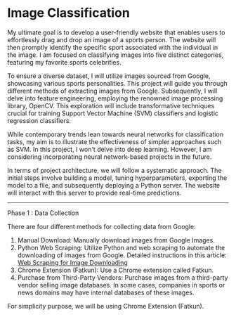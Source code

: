 # Image Classification

My ultimate goal is to develop a user-friendly website that enables users to effortlessly drag and drop an image of a sports person. The website will then promptly identify the specific sport associated with the individual in the image. I am focused on classifying images into five distinct categories, featuring my favorite sports celebrities.

To ensure a diverse dataset, I will utilize images sourced from Google, showcasing various sports personalities. This project will guide you through different methods of extracting images from Google. Subsequently, I will delve into feature engineering, employing the renowned image processing library, OpenCV. This exploration will include transformative techniques crucial for training Support Vector Machine (SVM) classifiers and logistic regression classifiers.

While contemporary trends lean towards neural networks for classification tasks, my aim is to illustrate the effectiveness of simpler approaches such as SVM. In this project, I won't delve into deep learning. However, I am considering incorporating neural network-based projects in the future.

In terms of project architecture, we will follow a systematic approach. The initial steps involve building a model, tuning hyperparameters, exporting the model to a file, and subsequently deploying a Python server. The website will interact with this server to provide real-time predictions.

<hr>

Phase 1 : Data Collection

There are four different methods for collecting data from Google:
1. Manual Download: Manually download images from Google Images.
2. Python Web Scraping: Utilize Python and web scraping to automate the downloading of images from Google. Detailed instructions in this article: [Web Scraping for Image Downloading](https://medium.com/geekculture/scrape-google-images-with-python-f9a20cda1355)
3. Chrome Extension (Fatkun): Use a Chrome extension called Fatkun.
4. Purchase from Third-Party Vendors: Purchase images from a third-party vendor selling image databases. In some cases, companies in sports or news domains may have internal databases of these images.

For simplicity purpose, we will be using Chrome Extension (Fatkun).
